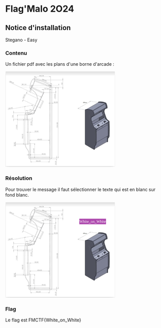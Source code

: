 # Flag'Malo 2O24

## Notice d'installation

Stegano - Easy

### Contenu

Un fichier pdf avec les plans d'une borne d'arcade :

<img src="img/notice.png" alt="notice" width="auto" height="300">

### Résolution

Pour trouver le message il faut sélectionner le texte qui est en blanc sur fond blanc.

<img src="img/result.png" alt="result" width="auto" height="300">

### Flag

Le flag est FMCTF{White_on_White}

